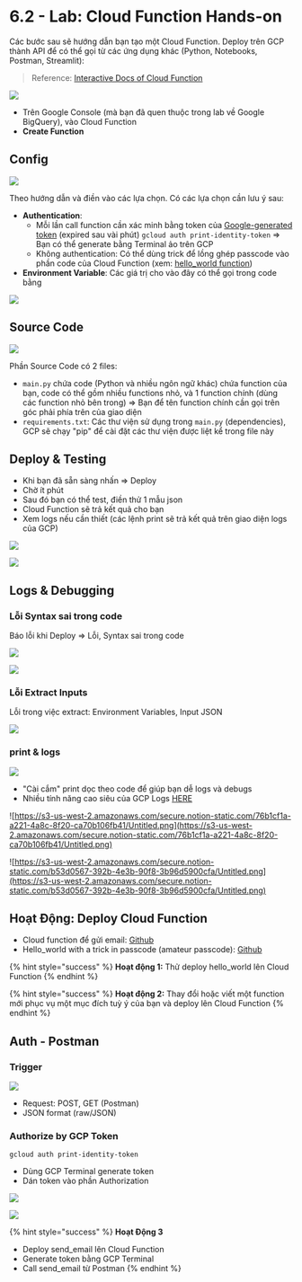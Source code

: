 # 6.2 - Lab: Cloud Function Hands-on

Các bước sau sẽ hướng dẫn bạn tạo một Cloud Function. Deploy trên GCP thành API để có thể gọi từ các ứng dụng khác \(Python, Notebooks, Postman, Streamlit\):

> Reference: [Interactive Docs of Cloud Function](https://codelabs.developers.google.com/codelabs/cloud-starting-cloudfunctions#1)

![](../../.gitbook/assets/image%20%28148%29.png)

* Trên Google Console \(mà bạn đã quen thuộc trong lab về Google BigQuery\), vào Cloud Function
* **Create Function**

## Config

![](../../.gitbook/assets/image%20%28142%29.png)

Theo hướng dẫn và điền vào các lựa chọn. Có các lựa chọn cần lưu ý sau:

* **Authentication**:
  * Mỗi lần call function cần xác minh bằng token của [Google-generated token](https://cloud.google.com/functions/docs/securing/authenticating) \(expired sau vài phút\) `gcloud auth print-identity-token` ⇒ Bạn có thể generate bằng Terminal ảo trên GCP
  * Không authentication: Có thể dùng trick để lồng ghép passcode vào phần code của Cloud Function \(xem: [hello\_world function](https://github.com/anhdanggit/atom-assignments/tree/main/gcp-cloud-function/helloworld_passcode)\)
* **Environment Variable**: Các giá trị cho vào đây có thể gọi trong code bằng

![](../../.gitbook/assets/image%20%28163%29.png)

## Source Code

![](../../.gitbook/assets/image%20%28154%29.png)

Phần Source Code có 2 files:

* `main.py` chứa code \(Python và nhiều ngôn ngữ khác\) chứa function của bạn, code có thể gồm nhiều functions nhỏ, và 1 function chính \(dùng các function nhỏ bên trong\) ⇒ Bạn để tên function chính cần gọi trên góc phải phía trên của giao diện
* `requirements.txt`: Các thư viện sử dụng trong `main.py` \(dependencies\), GCP sẽ chạy "pip" để cài đặt các thư viện được liệt kể trong file này 

## Deploy & Testing

* Khi bạn đã sẵn sàng nhấn ⇒ Deploy
* Chờ ít phút
* Sau đó bạn có thể test, điền thử 1 mẫu json
* Cloud Function sẽ trả kết quả cho bạn
* Xem logs nếu cần thiết \(các lệnh print sẽ trả kết quả trên giao diện logs của GCP\)

![](../../.gitbook/assets/image%20%28141%29.png)

![](../../.gitbook/assets/image%20%28157%29.png)

## Logs & Debugging

### Lỗi Syntax sai trong code

Báo lỗi khi Deploy ⇒ Lỗi, Syntax sai trong code

![](../../.gitbook/assets/image%20%28146%29.png)

![](../../.gitbook/assets/image%20%28156%29.png)

### Lỗi Extract Inputs

Lỗi trong việc extract: Environment Variables, Input JSON 

![](../../.gitbook/assets/image%20%28159%29.png)

### print & logs

![](../../.gitbook/assets/image%20%28152%29.png)

* "Cài cắm" print dọc theo code để giúp bạn dễ logs và debugs
* Nhiều tính năng cao siêu của GCP Logs [HERE](https://cloud.google.com/functions/docs/monitoring/logging)

![https://s3-us-west-2.amazonaws.com/secure.notion-static.com/76b1cf1a-a221-4a8c-8f20-ca70b106fb41/Untitled.png](https://s3-us-west-2.amazonaws.com/secure.notion-static.com/76b1cf1a-a221-4a8c-8f20-ca70b106fb41/Untitled.png)

![https://s3-us-west-2.amazonaws.com/secure.notion-static.com/b53d0567-392b-4e3b-90f8-3b96d5900cfa/Untitled.png](https://s3-us-west-2.amazonaws.com/secure.notion-static.com/b53d0567-392b-4e3b-90f8-3b96d5900cfa/Untitled.png)

## Hoạt Động: Deploy Cloud Function

* Cloud function để gửi email: [Github](https://github.com/anhdanggit/atom-assignments/tree/main/gcp-cloud-function/send_email)
* Hello\_world with a trick in passcode \(amateur passcode\): [Github](https://github.com/anhdanggit/atom-assignments/tree/main/gcp-cloud-function/helloworld_passcode)

{% hint style="success" %}
**Hoạt động 1:** Thử deploy hello\_world lên Cloud Function
{% endhint %}

{% hint style="success" %}
**Hoạt động 2:** Thay đổi hoặc viết một function mới phục vụ một mục đích tuỳ ý của bạn và deploy lên Cloud Function
{% endhint %}

## Auth - Postman

### Trigger

![](../../.gitbook/assets/image%20%28155%29.png)

* Request: POST, GET \(Postman\)
* JSON format \(raw/JSON\)

### Authorize by GCP Token

```text
gcloud auth print-identity-token
```

* Dùng GCP Terminal generate token 
* Dán token vào phần Authorization

![](../../.gitbook/assets/image%20%28147%29.png)

![](../../.gitbook/assets/image%20%28143%29.png)

{% hint style="success" %}
**Hoạt Động 3**

* Deploy send\_email lên Cloud Function
* Generate token bằng GCP Terminal
* Call send\_email từ Postman
{% endhint %}

